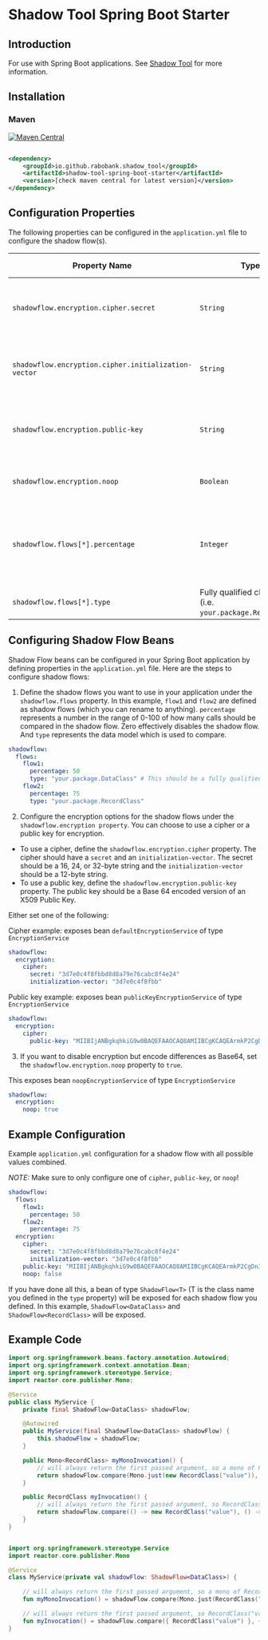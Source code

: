# Shadow Tool Spring Boot Starter

## Introduction

For use with Spring Boot applications. See [Shadow Tool](https://github.com/rabobank/shadow-tool) for more information.

## Installation

### Maven

[![Maven Central](https://maven-badges.herokuapp.com/maven-central/io.github.rabobank.shadow_tool/shadow-tool-spring-boot-starter/badge.svg)](https://maven-badges.herokuapp.com/maven-central/io.github.rabobank.shadow_tool/shadow-tool-spring-boot-starter)

```xml

<dependency>
    <groupId>io.github.rabobank.shadow_tool</groupId>
    <artifactId>shadow-tool-spring-boot-starter</artifactId>
    <version>[check maven central for latest version]</version>
</dependency>
```

## Configuration Properties

The following properties can be configured in the `application.yml` file to configure the shadow flow(s).

| Property Name                                        | Type                                                         | Default Value | Description                                                                                                                                     |
|------------------------------------------------------|--------------------------------------------------------------|---------------|-------------------------------------------------------------------------------------------------------------------------------------------------|
| `shadowflow.encryption.cipher.secret`                | `String`                                                     | `null`          | The secret for encryption. Should be a 16, 24, or 32-byte string. Could be generated as follows: `openssl rand -hex 32`                         |
| `shadowflow.encryption.cipher.initialization-vector` | `String`                                                     | `null`          | The initialization vector for encryption. Should be a 12-byte string. Could be generated as follows: `openssl rand -hex 12`                     |
| `shadowflow.encryption.public-key`                   | `String`                                                     | `null`          | Base 64 encoded version of an `X509` Public Key. Used in a Cipher with algorithm `RSA/ECB/OAEPWITHSHA-256ANDMGF1PADDING`.                       |
| `shadowflow.encryption.noop`                         | `Boolean`                                                    | `false`       | Disables encryption but encodes differences as `Base64`.                                                                                        |
| `shadowflow.flows[*].percentage`                     | `Integer`                                                    | `0`           | Percentage of how many calls should be compared in the shadow flow. Should be in the range of 0-100. Zero effectively disables the shadow flow. |
| `shadowflow.flows[*].type`                           | Fully qualified class name (i.e. `your.package.RecordClass`) | n/a           | The data model which is used to compare                                                                                                         |

## Configuring Shadow Flow Beans

Shadow Flow beans can be configured in your Spring Boot application by defining properties in the `application.yml`
file. Here are the steps to configure shadow flows:

1. Define the shadow flows you want to use in your application under the `shadowflow.flows` property.
   In this example, `flow1` and `flow2` are defined as shadow flows (which you can rename to anything).
   `percentage` represents a number in the range of 0-100 of how many calls should be compared in the
   shadow flow.
   Zero effectively disables the shadow flow.
   And `type` represents the data model which is used to compare.

```yaml
shadowflow:
  flows:
    flow1:
      percentage: 50
      type: "your.package.DataClass" # This should be a fully qualified class name
    flow2:
      percentage: 75
      type: "your.package.RecordClass"
```

2. Configure the encryption options for the shadow flows under the `shadowflow.encryption property`. You can choose to
   use
   a cipher or a public key for encryption.

* To use a cipher, define the `shadowflow.encryption.cipher` property. The cipher should have a `secret` and an
  `initialization-vector`. The secret should be a 16, 24, or 32-byte string and the `initialization-vector` should be a
  12-byte string.
* To use a public key, define the `shadowflow.encryption.public-key` property. The public key should be a Base 64
  encoded
  version of an X509 Public Key.

Either set one of the following:

Cipher example: exposes bean `defaultEncryptionService` of type `EncryptionService`

```yaml 
shadowflow:
  encryption:
    cipher:
      secret: "3d7e0c4f8fbbd8d8a79e76cabc8f4e24"
      initialization-vector: "3d7e0c4f8fbb"
```

Public key example: exposes bean `publicKeyEncryptionService` of type `EncryptionService`

```yaml 
shadowflow:
  encryption:
    cipher:
      public-key: "MIIBIjANBgkqhkiG9w0BAQEFAAOCAQ8AMIIBCgKCAQEArmkP2CgDn3OsuIj1GxM3"
```

3. If you want to disable encryption but encode differences as Base64, set the `shadowflow.encryption.noop` property to
   `true`.

This exposes bean `noopEncryptionService` of type `EncryptionService`

```yaml
shadowflow:
  encryption:
    noop: true
```

## Example Configuration

Example `application.yml` configuration for a shadow flow with all possible values combined.

*NOTE:* Make sure to only configure one of `cipher`, `public-key`, or `noop`!

```yaml
shadowflow:
  flows:
    flow1:
      percentage: 50
    flow2:
      percentage: 75
  encryption:
    cipher:
      secret: "3d7e0c4f8fbbd8d8a79e76cabc8f4e24"
      initialization-vector: "3d7e0c4f8fbb"
    public-key: "MIIBIjANBgkqhkiG9w0BAQEFAAOCAQ8AMIIBCgKCAQEArmkP2CgDn3OsuIj1GxM3"
    noop: false
```

If you have done all this, a bean of type `ShadowFlow<T>` (T is the class name you defined in the `type` property) will be exposed 
for each shadow flow you defined. In this example, `ShadowFlow<DataClass>` and `ShadowFlow<RecordClass>` will be exposed.

## Example Code

```java
import org.springframework.beans.factory.annotation.Autowired;
import org.springframework.context.annotation.Bean;
import org.springframework.stereotype.Service;
import reactor.core.publisher.Mono;

@Service
public class MyService {
    private final ShadowFlow<DataClass> shadowFlow;

    @Autowired
    public MyService(final ShadowFlow<DataClass> shadowFlow) {
        this.shadowFlow = shadowFlow;
    }

    public Mono<RecordClass> myMonoInvocation() {
        // will always return the first passed argument, so a mono of RecordClass("value")
        return shadowFlow.compare(Mono.just(new RecordClass("value")), Mono.just(new RecordClass("differentValue")));
    }

    public RecordClass myInvocation() {
        // will always return the first passed argument, so RecordClass("value")
        return shadowFlow.compare(() -> new RecordClass("value"), () -> new RecordClass("differentValue"));
    }
}
```

```kotlin

import org.springframework.stereotype.Service
import reactor.core.publisher.Mono

@Service
class MyService(private val shadowFlow: ShadowFlow<DataClass>) {

    // will always return the first passed argument, so a mono of RecordClass("value")
    fun myMonoInvocation() = shadowFlow.compare(Mono.just(RecordClass("value")), Mono.just(RecordClass("differentValue")))

    // will always return the first passed argument, so RecordClass("value")
    fun myInvocation() = shadowFlow.compare({ RecordClass("value") }, { RecordClass("differentValue") })
}
```